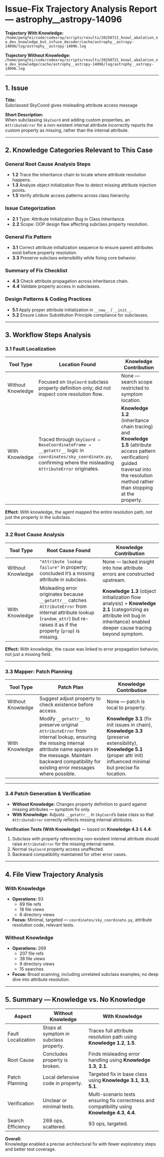 # Issue-Fix Trajectory Analysis Report — astrophy__astropy-14096

**Trajectory With Knowledge:**  
`/home/pengfei/code/codexray/scripts/results/20250721_knowl_abalation_no_dev_knowledge_but_infuse_decoder/cache/astrophy__astropy-14096/log/astrophy__astropy-14096.log`  

**Trajectory Without Knowledge:**  
`/home/pengfei/code/codexray/scripts/results/20250721_knowl_abalation_no_dev_knowledge/cache/astrophy__astropy-14096/log/astrophy__astropy-14096.log`

---

## 1. Issue

**Title:**  
Subclassed SkyCoord gives misleading attribute access message  

**Short Description:**  
When subclassing `SkyCoord` and adding custom properties, an `AttributeError` for a non-existent internal attribute incorrectly reports the custom property as missing, rather than the internal attribute.

---

## 2. Knowledge Categories Relevant to This Case

### General Root Cause Analysis Steps
- **1.2** Trace the inheritance chain to locate where attribute resolution happens.  
- **1.3** Analyze object initialization flow to detect missing attribute injection points.  
- **1.5** Verify attribute access patterns across class hierarchy.

### Issue Categorization
- **2.1** Type: Attribute Initialization Bug in Class Inheritance.  
- **2.2** Scope: OOP design flaw affecting subclass property resolution.

### General Fix Pattern
- **3.1** Correct attribute initialization sequence to ensure parent attributes exist before property resolution.  
- **3.3** Preserve subclass extensibility while fixing core behavior.

### Summary of Fix Checklist
- **4.3** Check attribute propagation across inheritance chain.  
- **4.4** Validate property access in subclasses.

### Design Patterns & Coding Practices
- **5.1** Apply proper attribute initialization in `__new__` / `__init__`.  
- **5.2** Ensure Liskov Substitution Principle compliance for subclasses.

---

## 3. Workflow Steps Analysis

### 3.1 Fault Localization

| Tool Type        | Location Found | Knowledge Contribution |
|------------------|----------------|------------------------|
| Without Knowledge | Focused on `SkyCoord` subclass property definition only; did not inspect core resolution flow. | None — search scope restricted to symptom location. |
| With Knowledge | Traced through `SkyCoord → BaseCoordinateFrame → __getattr__` logic in `coordinates/sky_coordinate.py`, confirming where the misleading `AttributeError` originates. | **Knowledge 1.2** (inheritance chain tracing) and **Knowledge 1.5** (attribute access pattern verification) guided traversal into the resolution method rather than stopping at the property. |

**Effect:** With knowledge, the agent mapped the entire resolution path, not just the property in the subclass.

---

### 3.2 Root Cause Analysis

| Tool Type        | Root Cause Found | Knowledge Contribution |
|------------------|------------------|------------------------|
| Without Knowledge | `"Attribute lookup failure"` in property; concluded it’s a missing attribute in subclass. | None — lacked insight into how attribute errors are constructed upstream. |
| With Knowledge | Misleading error originates because `__getattr__` catches `AttributeError` from internal attribute lookup (`random_attr`) but re-raises it as if the property (`prop`) is missing. | **Knowledge 1.3** (object initialization flow analysis) + **Knowledge 2.1** (categorizing as attribute init bug in inheritance) enabled deeper cause tracing beyond symptom. |

**Effect:** With knowledge, the cause was linked to error propagation behavior, not just a missing field.

---

### 3.3 Mapper: Patch Planning

| Tool Type        | Patch Plan | Knowledge Contribution |
|------------------|-----------|------------------------|
| Without Knowledge | Suggest adjust property to check existence before access. | None — patch is local to property. |
| With Knowledge | Modify `__getattr__` to preserve original `AttributeError` from internal lookup, ensuring the missing internal attribute name appears in the message. Maintain backward compatibility for existing error messages where possible. | **Knowledge 3.1** (fix init issues in chain), **Knowledge 3.3** (preserve extensibility), **Knowledge 5.1** (proper attr init) influenced minimal but precise fix location. |

---

### 3.4 Patch Generation & Verification

- **Without Knowledge:** Changes property definition to guard against missing attributes — symptom fix only.  
- **With Knowledge:** Adjusts `__getattr__` in `SkyCoord`’s base class so that `AttributeError` correctly reflects missing internal attributes.

**Verification Tests (With Knowledge)** — based on **Knowledge 4.3** & **4.4**:
1. Subclass with property referencing non-existent internal attribute should raise `AttributeError` for the missing internal name.  
2. Normal `SkyCoord` property access unaffected.  
3. Backward compatibility maintained for other error cases.

---

## 4. File View Trajectory Analysis

### With Knowledge
- **Operations:** 93  
  - 69 file refs  
  - 18 file views  
  - 6 directory views  
- **Focus:** Minimal, targeted — `coordinates/sky_coordinate.py`, attribute resolution code, relevant tests.

### Without Knowledge
- **Operations:** 269  
  - 207 file refs  
  - 38 file views  
  - 9 directory views  
  - 15 searches  
- **Focus:** Broad scanning, including unrelated subclass examples; no deep dive into attribute resolution.

---

## 5. Summary — Knowledge vs. No Knowledge

| Aspect            | Without Knowledge | With Knowledge |
|-------------------|-------------------|----------------|
| Fault Localization | Stops at symptom in subclass property. | Traces full attribute resolution path using **Knowledge 1.2**, **1.5**. |
| Root Cause | Concludes property is broken. | Finds misleading error handling using **Knowledge 1.3**, **2.1**. |
| Patch Planning | Local defensive code in property. | Targeted fix in base class using **Knowledge 3.1**, **3.3**, **5.1**. |
| Verification | Unclear or minimal tests. | Multi-scenario tests ensuring fix correctness and compatibility using **Knowledge 4.3**, **4.4**. |
| Search Efficiency | 269 ops, scattered. | 93 ops, targeted. |

**Overall:**  
Knowledge enabled a precise architectural fix with fewer exploratory steps and better test coverage.
